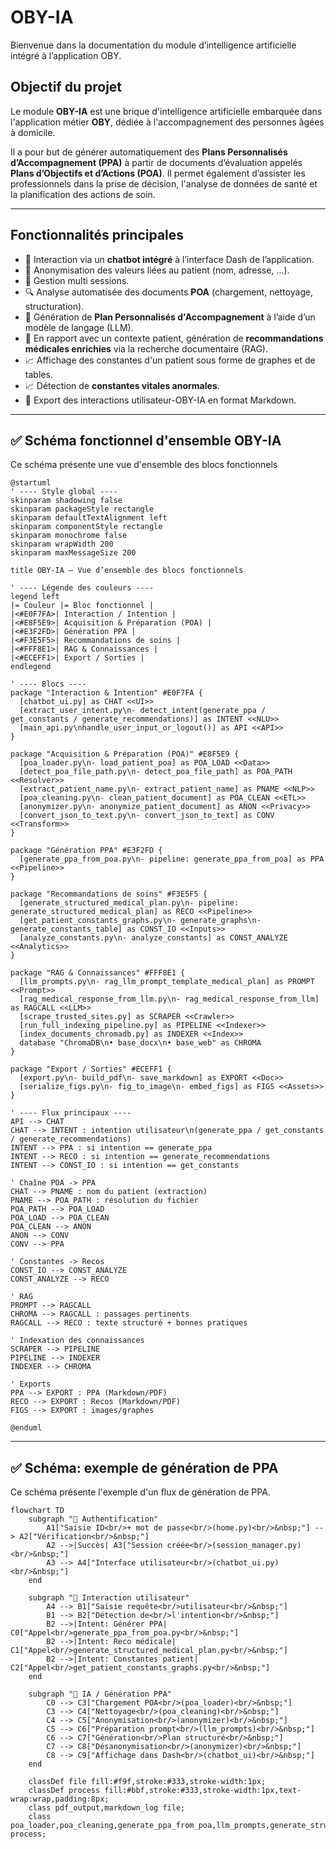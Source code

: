 # OBY-IA

Bienvenue dans la documentation du module d’intelligence artificielle intégré à l’application OBY.

## Objectif du projet

Le module **OBY-IA** est une brique d'intelligence artificielle embarquée dans l'application métier **OBY**, dédiée à l'accompagnement des personnes âgées à domicile.

Il a pour but de générer automatiquement des **Plans Personnalisés d’Accompagnement (PPA)** à partir de documents d’évaluation appelés **Plans d’Objectifs et d’Actions (POA)**. Il permet également d’assister les professionnels dans la prise de décision, l'analyse de données de santé et la planification des actions de soin.

---

## Fonctionnalités principales

- 💬 Interaction via un **chatbot intégré** à l’interface Dash de l’application.
- 📄 Anonymisation des valeurs liées au patient (nom, adresse, ...).
- 📄 Gestion multi sessions.
- 🔍 Analyse automatisée des documents **POA** (chargement, nettoyage, structuration).
- 🧠 Génération de **Plan Personnalisés d'Accompagnement** à l’aide d’un modèle de langage (LLM).
- 🧠 En rapport avec un contexte patient, génération de **recommandations médicales enrichies** via la recherche documentaire (RAG).
- 📈 Affichage des constantes d'un patient sous forme de graphes et de tables.
- 📈 Détection de **constantes vitales anormales**.
- 📄 Export des interactions utilisateur-OBY-IA en format Markdown.

---

## ✅ Schéma fonctionnel d'ensemble OBY-IA

Ce schéma présente une vue d'ensemble des blocs fonctionnels

```plantuml
@startuml
' ---- Style global ----
skinparam shadowing false
skinparam packageStyle rectangle
skinparam defaultTextAlignment left
skinparam componentStyle rectangle
skinparam monochrome false
skinparam wrapWidth 200
skinparam maxMessageSize 200

title OBY-IA — Vue d’ensemble des blocs fonctionnels

' ---- Légende des couleurs ----
legend left
|= Couleur |= Bloc fonctionnel |
|<#E0F7FA>| Interaction / Intention |
|<#E8F5E9>| Acquisition & Préparation (POA) |
|<#E3F2FD>| Génération PPA |
|<#F3E5F5>| Recommandations de soins |
|<#FFF8E1>| RAG & Connaissances |
|<#ECEFF1>| Export / Sorties |
endlegend

' ---- Blocs ----
package "Interaction & Intention" #E0F7FA {
  [chatbot_ui.py] as CHAT <<UI>>
  [extract_user_intent.py\n- detect_intent(generate_ppa / get_constants / generate_recommendations)] as INTENT <<NLU>>
  [main_api.py\nhandle_user_input_or_logout()] as API <<API>>
}

package "Acquisition & Préparation (POA)" #E8F5E9 {
  [poa_loader.py\n- load_patient_poa] as POA_LOAD <<Data>>
  [detect_poa_file_path.py\n- detect_poa_file_path] as POA_PATH <<Resolver>>
  [extract_patient_name.py\n- extract_patient_name] as PNAME <<NLP>>
  [poa_cleaning.py\n- clean_patient_document] as POA_CLEAN <<ETL>>
  [anonymizer.py\n- anonymize_patient_document] as ANON <<Privacy>>
  [convert_json_to_text.py\n- convert_json_to_text] as CONV <<Transform>>
}

package "Génération PPA" #E3F2FD {
  [generate_ppa_from_poa.py\n- pipeline: generate_ppa_from_poa] as PPA <<Pipeline>>
}

package "Recommandations de soins" #F3E5F5 {
  [generate_structured_medical_plan.py\n- pipeline: generate_structured_medical_plan] as RECO <<Pipeline>>
  [get_patient_constants_graphs.py\n- generate_graphs\n- generate_constants_table] as CONST_IO <<Inputs>>
  [analyze_constants.py\n- analyze_constants] as CONST_ANALYZE <<Analytics>>
}

package "RAG & Connaissances" #FFF8E1 {
  [llm_prompts.py\n- rag_llm_prompt_template_medical_plan] as PROMPT <<Prompt>>
  [rag_medical_response_from_llm.py\n- rag_medical_response_from_llm] as RAGCALL <<LLM>>
  [scrape_trusted_sites.py] as SCRAPER <<Crawler>>
  [run_full_indexing_pipeline.py] as PIPELINE <<Indexer>>
  [index_documents_chromadb.py] as INDEXER <<Index>>
  database "ChromaDB\n• base_docx\n• base_web" as CHROMA
}

package "Export / Sorties" #ECEFF1 {
  [export.py\n- build_pdf\n- save_markdown] as EXPORT <<Doc>>
  [serialize_figs.py\n- fig_to_image\n- embed_figs] as FIGS <<Assets>>
}

' ---- Flux principaux ----
API --> CHAT
CHAT --> INTENT : intention utilisateur\n(generate_ppa / get_constants / generate_recommendations)
INTENT --> PPA : si intention == generate_ppa
INTENT --> RECO : si intention == generate_recommendations
INTENT --> CONST_IO : si intention == get_constants

' Chaîne POA -> PPA
CHAT --> PNAME : nom du patient (extraction)
PNAME --> POA_PATH : résolution du fichier
POA_PATH --> POA_LOAD
POA_LOAD --> POA_CLEAN
POA_CLEAN --> ANON
ANON --> CONV
CONV --> PPA

' Constantes -> Recos
CONST_IO --> CONST_ANALYZE
CONST_ANALYZE --> RECO

' RAG
PROMPT --> RAGCALL
CHROMA --> RAGCALL : passages pertinents
RAGCALL --> RECO : texte structuré + bonnes pratiques

' Indexation des connaissances
SCRAPER --> PIPELINE
PIPELINE --> INDEXER
INDEXER --> CHROMA

' Exports
PPA --> EXPORT : PPA (Markdown/PDF)
RECO --> EXPORT : Recos (Markdown/PDF)
FIGS --> EXPORT : images/graphes

@enduml
```

---

## ✅ Schéma: exemple de génération de PPA

Ce schéma présente l'exemple d'un flux de génération de PPA.


```mermaid
flowchart TD
    subgraph "🔐 Authentification"
        A1["Saisie ID<br/>+ mot de passe<br/>(home.py)<br/>&nbsp;"] --> A2["Vérification<br/>&nbsp;"]
        A2 -->|Succès| A3["Session créée<br/>(session_manager.py)<br/>&nbsp;"]
        A3 --> A4["Interface utilisateur<br/>(chatbot_ui.py)<br/>&nbsp;"]
    end

    subgraph "💬 Interaction utilisateur"
        A4 --> B1["Saisie requête<br/>utilisateur<br/>&nbsp;"]
        B1 --> B2["Détection de<br/>l'intention<br/>&nbsp;"]
        B2 -->|Intent: Générer PPA| C0["Appel<br/>generate_ppa_from_poa.py<br/>&nbsp;"]
        B2 -->|Intent: Reco médicale| C1["Appel<br/>generate_structured_medical_plan.py<br/>&nbsp;"]
        B2 -->|Intent: Constantes patient| C2["Appel<br/>get_patient_constants_graphs.py<br/>&nbsp;"]
    end

    subgraph "🧠 IA / Génération PPA"
        C0 --> C3["Chargement POA<br/>(poa_loader)<br/>&nbsp;"]
        C3 --> C4["Nettoyage<br/>(poa_cleaning)<br/>&nbsp;"]
        C4 --> C5["Anonymisation<br/>(anonymizer)<br/>&nbsp;"]
        C5 --> C6["Préparation prompt<br/>(llm_prompts)<br/>&nbsp;"]
        C6 --> C7["Génération<br/>Plan structuré<br/>&nbsp;"]
        C7 --> C8["Désanonymisation<br/>(anonymizer)<br/>&nbsp;"]
        C8 --> C9["Affichage dans Dash<br/>(chatbot_ui)<br/>&nbsp;"]
    end

    classDef file fill:#f9f,stroke:#333,stroke-width:1px;
    classDef process fill:#bbf,stroke:#333,stroke-width:1px,text-wrap:wrap,padding:8px;
    class pdf_output,markdown_log file;
    class poa_loader,poa_cleaning,generate_ppa_from_poa,llm_prompts,generate_structured_medical_plan,serialize_figs,chatbot_ui,get_constants,analyze_constants,get_patient_constants_graphs,scrape_trusted_sites,run_full_indexing_pipeline,index_documents_chromadb,retrieve_relevant_chunks process;
```
